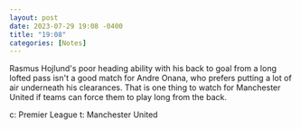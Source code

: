 ```yaml
---
layout: post
date: 2023-07-29 19:08 -0400
title: "19:08"
categories: [Notes]
---
```


Rasmus Hojlund's poor heading ability with his back to goal from a long lofted pass isn't a good match for Andre Onana, who prefers putting a lot of air underneath his clearances. That is one thing to watch for Manchester United if teams can force them to play long from the back.

c: Premier League
t: Manchester United
